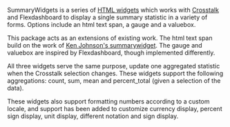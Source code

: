 SummaryWidgets is a series of [HTML widgets](http://www.htmlwidgets.org) which works with
[Crosstalk](https://rstudio.github.io/crosstalk/index.html) and Flexdashboard to display a single
summary statistic in a variety of forms. Options include an html text span, a gauge and a valuebox.

This package acts as an extensions of existing work. The html text span build on the work of [Ken Johnson's summarywidget](https://kent37.github.io/summarywidget). The gauge and valuebox are inspired by Flexdashboard, though implemented differently. 

All three widgets serve the same purpose, update one aggregated statistic when the Crosstalk selection changes. These widgets support the following aggregations: count, sum, mean and percent_total (given a selection of the data).

These widgets also support formatting numbers according to a custom locale, and support has been added to customize currency display, percent sign display, unit display, different notation and sign display.


